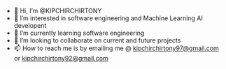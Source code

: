 - 👋 Hi, I’m @KIPCHIRCHIRTONY
- 👀 I’m interested in software engineering and Machine Learning AI developent
- 🌱 I’m currently learning  software engineering 
- 💞️ I’m looking to collaborate on current and future projects 
- 📫 How to reach me is by emailing me @ kipchirchirtony97@gmail.com or kipchirchirtony92@gmail.com


